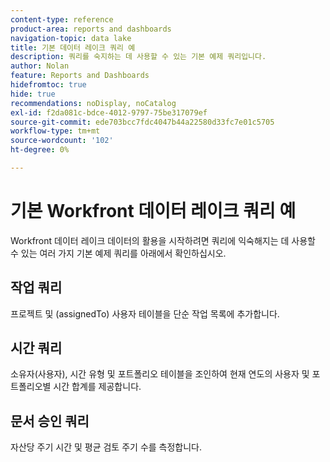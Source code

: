 ```yaml
---
content-type: reference
product-area: reports and dashboards
navigation-topic: data lake
title: 기본 데이터 레이크 쿼리 예
description: 쿼리를 숙지하는 데 사용할 수 있는 기본 예제 쿼리입니다.
author: Nolan
feature: Reports and Dashboards
hidefromtoc: true
hide: true
recommendations: noDisplay, noCatalog
exl-id: f2da081c-bdce-4012-9797-75be317079ef
source-git-commit: ede703bcc7fdc4047b44a22580d33fc7e01c5705
workflow-type: tm+mt
source-wordcount: '102'
ht-degree: 0%

---
```


# 기본 Workfront 데이터 레이크 쿼리 예

Workfront 데이터 레이크 데이터의 활용을 시작하려면 쿼리에 익숙해지는 데 사용할 수 있는 여러 가지 기본 예제 쿼리를 아래에서 확인하십시오.

## 작업 쿼리

프로젝트 및 (assignedTo) 사용자 테이블을 단순 작업 목록에 추가합니다.



## 시간 쿼리

소유자(사용자), 시간 유형 및 포트폴리오 테이블을 조인하여 현재 연도의 사용자 및 포트폴리오별 시간 합계를 제공합니다.



## 문서 승인 쿼리

자산당 주기 시간 및 평균 검토 주기 수를 측정합니다.

